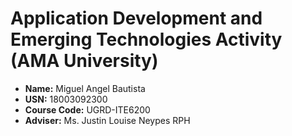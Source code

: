 # Application Development and Emerging Technologies Activity (AMA University)
- **Name:** Miguel Angel Bautista
- **USN:** 18003092300
- **Course Code:** UGRD-ITE6200
- **Adviser:** Ms. Justin Louise Neypes RPH
